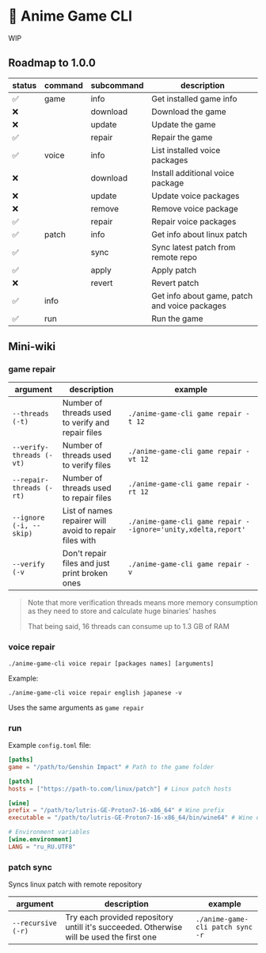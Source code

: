 # 🦀 Anime Game CLI

WIP

## Roadmap to 1.0.0

| status | command | subcommand | description |
| - | - | - | - |
| ✅ | game | info | Get installed game info |
| ❌ | | download | Download the game |
| ❌ | | update | Update the game |
| ✅ | | repair | Repair the game |
| ✅ | voice | info | List installed voice packages |
| ❌ | | download | Install additional voice package |
| ❌ | | update | Update voice packages |
| ❌ | | remove | Remove voice package |
| ✅ | | repair | Repair voice packages |
| ✅ | patch | info | Get info about linux patch |
| ✅ | | sync | Sync latest patch from remote repo |
| ✅ | | apply | Apply patch |
| ❌ | | revert | Revert patch |
| ✅ | info | | Get info about game, patch and voice packages |
| ✅ | run | | Run the game |

## Mini-wiki

### game repair

| argument | description | example |
| - | - | - |
| `--threads (-t)` | Number of threads used to verify and repair files | `./anime-game-cli game repair -t 12` |
| `--verify-threads (-vt)` | Number of threads used to verify files | `./anime-game-cli game repair -vt 12` |
| `--repair-threads (-rt)` | Number of threads used to repair files | `./anime-game-cli game repair -rt 12` |
| `--ignore (-i, --skip)` | List of names repairer will avoid to repair files with | `./anime-game-cli game repair --ignore='unity,xdelta,report'` |
| `--verify (-v` | Don't repair files and just print broken ones | `./anime-game-cli game repair -v` |

> Note that more verification threads means more memory consumption as they need to store and calculate huge binaries' hashes
>
> That being said, 16 threads can consume up to 1.3 GB of RAM

### voice repair

```
./anime-game-cli voice repair [packages names] [arguments]
```

Example:

```
./anime-game-cli voice repair english japanese -v
```

Uses the same arguments as `game repair`

### run

Example `config.toml` file:

```toml
[paths]
game = "/path/to/Genshin Impact" # Path to the game folder

[patch]
hosts = ["https://path-to.com/linux/patch"] # Linux patch hosts

[wine]
prefix = "/path/to/lutris-GE-Proton7-16-x86_64" # Wine prefix
executable = "/path/to/lutris-GE-Proton7-16-x86_64/bin/wine64" # Wine executable

# Environment variables
[wine.environment]
LANG = "ru_RU.UTF8"
```

### patch sync

Syncs linux patch with remote repository

| argument | description | example |
| - | - | - |
| `--recursive (-r)` | Try each provided repository untill it's succeeded. Otherwise will be used the first one | `./anime-game-cli patch sync -r` |
